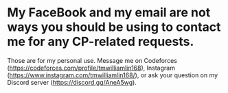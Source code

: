 # My FaceBook and my email are not ways you should be using to contact me for any CP-related requests.

Those are for my personal use. Message me on Codeforces (https://codeforces.com/profile/tmwilliamlin168), Instagram (https://www.instagram.com/tmwilliamlin168/), or ask your question on my Discord server (https://discord.gg/AneA5wg).
